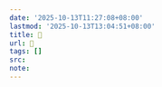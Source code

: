 ```yaml
---
date: '2025-10-13T11:27:08+08:00'
lastmod: '2025-10-13T13:04:51+08:00'
title: 󰕮
url: 󰕮
tags: []
src:
note:
---
```


